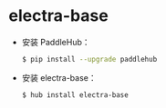 # electra-base
* 安装 PaddleHub：

    ```bash
    $ pip install --upgrade paddlehub
    ```

* 安装 electra-base：

    ```bash
    $ hub install electra-base
    ```
